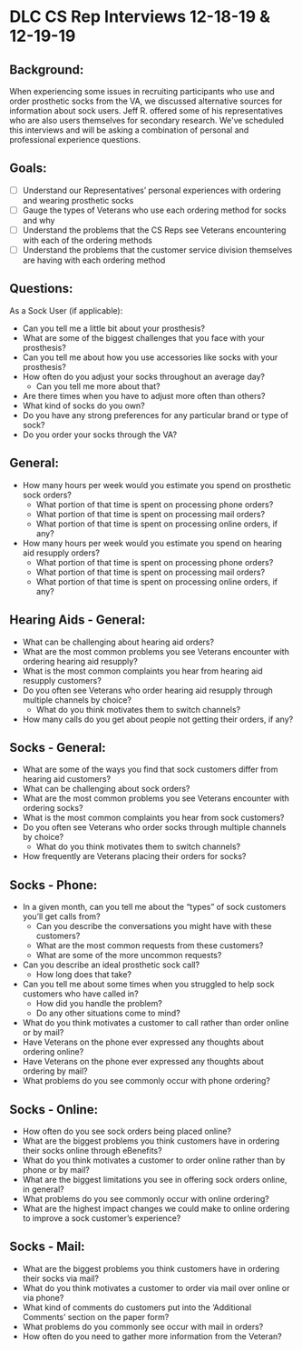 # DLC CS Rep Interviews 12-18-19 & 12-19-19

## Background:
When experiencing some issues in recruiting participants who use and order prosthetic socks from the VA, we discussed alternative sources for information about sock users. Jeff R. offered some of his representatives who are also users themselves for secondary research. We've scheduled this interviews and will be asking a combination of personal and professional experience questions.

## Goals: 
- [ ] Understand our Representatives’ personal experiences with ordering and wearing prosthetic socks
- [ ] Gauge the types of Veterans who use each ordering method for socks and why
- [ ] Understand the problems that the CS Reps see Veterans encountering with each of the ordering methods
- [ ] Understand the problems that the customer service division themselves are having with each ordering method

## Questions:
As a Sock User (if applicable):
- Can you tell me a little bit about your prosthesis?
- What are some of the biggest challenges that you face with your prosthesis?
- Can you tell me about how you use accessories like socks with your prosthesis?
- How often do you adjust your socks throughout an average day?
  - Can you tell me more about that?
- Are there times when you have to adjust more often than others?
- What kind of socks do you own?
- Do you have any strong preferences for any particular brand or type of sock?
- Do you order your socks through the VA?

## General:
- How many hours per week would you estimate you spend on prosthetic sock orders?
  - What portion of that time is spent on processing phone orders?
  - What portion of that time is spent on processing mail orders?
  - What portion of that time is spent on processing online orders, if any?
- How many hours per week would you estimate you spend on hearing aid resupply orders?
  - What portion of that time is spent on processing phone orders?
  - What portion of that time is spent on processing mail orders?
  - What portion of that time is spent on processing online orders, if any?

## Hearing Aids - General:
- What can be challenging about hearing aid orders?
- What are the most common problems you see Veterans encounter with ordering hearing aid resupply?
- What is the most common complaints you hear from hearing aid resupply customers?
- Do you often see Veterans who order hearing aid resupply through multiple channels by choice?
  - What do you think motivates them to switch channels?
- How many calls do you get about people not getting their orders, if any?

## Socks - General:
- What are some of the ways you find that sock customers differ from hearing aid customers?
- What can be challenging about sock orders?
- What are the most common problems you see Veterans encounter with ordering socks?
- What is the most common complaints you hear from sock customers?
- Do you often see Veterans who order socks through multiple channels by choice?
  - What do you think motivates them to switch channels?
- How frequently are Veterans placing their orders for socks?

## Socks - Phone:
- In a given month, can you tell me about the “types” of sock customers you’ll get calls from? 
  - Can you describe the conversations you might have with these customers?
  - What are the most common requests from these customers?
  - What are some of the more uncommon requests?
- Can you describe an ideal prosthetic sock call?
  - How long does that take?
- Can you tell me about some times when you struggled to help sock customers who have called in?
  - How did you handle the problem?
  - Do any other situations come to mind?
- What do you think motivates a customer to call rather than order online or by mail?
- Have Veterans on the phone ever expressed any thoughts about ordering online?
- Have Veterans on the phone ever expressed any thoughts about ordering by mail?
- What problems do you see commonly occur with phone ordering?

## Socks - Online:
- How often do you see sock orders being placed online?
- What are the biggest problems you think customers have in ordering their socks online through eBenefits?
- What do you think motivates a customer to order online rather than by phone or by mail?
- What are the biggest limitations you see in offering sock orders online, in general?
- What problems do you see commonly occur with online ordering?
- What are the highest impact changes we could make to online ordering to improve a sock customer’s experience?

## Socks - Mail:
- What are the biggest problems you think customers have in ordering their socks via mail?
- What do you think motivates a customer to order via mail over online or via phone?
- What kind of comments do customers put into the ‘Additional Comments’ section on the paper form?
- What problems do you commonly see occur with mail in orders?
- How often do you need to gather more information from the Veteran?
